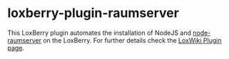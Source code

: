 # loxberry-plugin-raumserver
This LoxBerry plugin automates the installation of NodeJS and [node-raumserver](https://github.com/ChriD/node-raumserver) on the LoxBerry. For further details check the [LoxWiki Plugin page](http://www.loxwiki.eu/display/LOXBERRY/Raumserver).